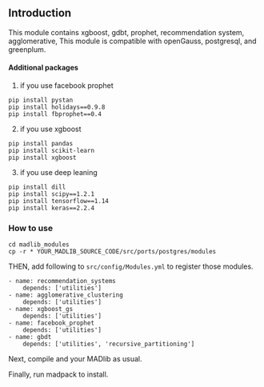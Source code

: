 ## Introduction

This module contains xgboost, gdbt, prophet, recommendation system, agglomerative, This module is compatible with openGauss, postgresql, and greenplum.



#### Additional packages

 1) if you use facebook prophet

```
pip install pystan
pip install holidays==0.9.8
pip install fbprophet==0.4
```

 2) if you use xgboost

```
pip install pandas
pip install scikit-learn
pip install xgboost
```

 3) if you use deep leaning

```
pip install dill
pip install scipy==1.2.1
pip install tensorflow==1.14
pip install keras==2.2.4
```


### How to use

```
cd madlib_modules
cp -r * YOUR_MADLIB_SOURCE_CODE/src/ports/postgres/modules
```

THEN, add following to `src/config/Modules.yml` to register those modules.

```
- name: recommendation_systems
    depends: ['utilities']
- name: agglomerative_clustering
    depends: ['utilities']
- name: xgboost_gs
    depends: ['utilities']
- name: facebook_prophet
    depends: ['utilities']
- name: gbdt
    depends: ['utilities', 'recursive_partitioning']
```

Next, compile and your MADlib as usual.

Finally, run madpack to install.

